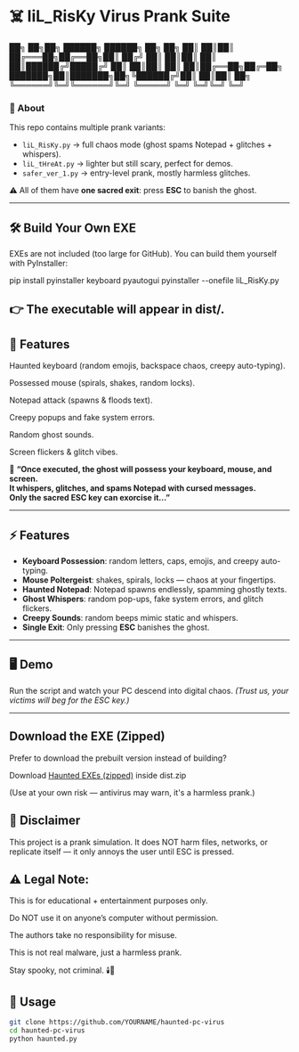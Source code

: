 # ☠️ liL_RisKy Virus Prank Suite

██╗     ██╗██╗         ██████╗ ██████╗ ██╗  ██╗
██║     ██║██║        ██╔═══██╗██╔══██╗██║ ██╔╝
██║     ██║██║        ██║   ██║██████╔╝█████╔╝ 
██║     ██║██║        ██║   ██║██╔══██╗██╔═██╗ 
███████╗██║███████╗██╗╚██████╔╝██║  ██║██║  ██╗
╚══════╝╚═╝╚══════╝╚═╝ ╚═════╝ ╚═╝  ╚═╝╚═╝  ╚═╝

### 👾 About
This repo contains multiple prank variants:  
- `liL_RisKy.py` → full chaos mode (ghost spams Notepad + glitches + whispers).  
- `liL_tHreAt.py` → lighter but still scary, perfect for demos.  
- `safer_ver_1.py` → entry-level prank, mostly harmless glitches.  

⚠️ All of them have **one sacred exit**: press **ESC** to banish the ghost.  

---



## 🛠️ Build Your Own EXE

EXEs are not included (too large for GitHub).
You can build them yourself with PyInstaller:

pip install pyinstaller keyboard pyautogui
pyinstaller --onefile liL_RisKy.py


## 👉 The executable will appear in dist/.

## 🧟 Features

Haunted keyboard (random emojis, backspace chaos, creepy auto-typing).

Possessed mouse (spirals, shakes, random locks).

Notepad attack (spawns & floods text).

Creepy popups and fake system errors.

Random ghost sounds.

Screen flickers & glitch vibes.




👻 **“Once executed, the ghost will possess your keyboard, mouse, and screen.  
It whispers, glitches, and spams Notepad with cursed messages.  
Only the sacred ESC key can exorcise it…”**

---

## ⚡ Features
- **Keyboard Possession**: random letters, caps, emojis, and creepy auto-typing.
- **Mouse Poltergeist**: shakes, spirals, locks — chaos at your fingertips.
- **Haunted Notepad**: Notepad spawns endlessly, spamming ghostly texts.
- **Ghost Whispers**: random pop-ups, fake system errors, and glitch flickers.
- **Creepy Sounds**: random beeps mimic static and whispers.
- **Single Exit**: Only pressing **ESC** banishes the ghost.

---

## 🖥️ Demo
Run the script and watch your PC descend into digital chaos.
*(Trust us, your victims will beg for the ESC key.)*

---


## Download the EXE (Zipped)

Prefer to download the prebuilt version instead of building?

Download [Haunted EXEs (zipped)]([url](https://drive.google.com/drive/folders/1FlHPe3f6u5r5Lbi4FN_1hdcgP7nBPNPa?usp=sharing)) inside dist.zip 

(Use at your own risk — antivirus may warn, it's a harmless prank.)

## 👾 Disclaimer

This project is a prank simulation.
It does NOT harm files, networks, or replicate itself — it only annoys the user until ESC is pressed.

## ⚠️ Legal Note:
This is for educational + entertainment purposes only.

Do NOT use it on anyone’s computer without permission.

The authors take no responsibility for misuse.

This is not real malware, just a harmless prank.

Stay spooky, not criminal. 🕯️👻


## 🚀 Usage
```bash
git clone https://github.com/YOURNAME/haunted-pc-virus
cd haunted-pc-virus
python haunted.py

